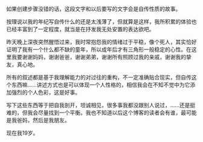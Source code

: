 如果创建步骤没错的话，这段文字和以后要写的文字会是自传性质的故事。

按理说以我的年纪写自传什么的还是太浅薄了，但就算是这样，我所积累的体验也已经丰富到了一定程度，就当是在抒发我无处安置的表达欲吧。

昨天晚上深夜突然醒悟过来，我时常抱怨我的情绪过于平稳，像个死人，其实恰好证明了我有一个什么都不缺的童年，所以成年后才有三角形一般稳定的心性。在这里我要谢谢妈妈，谢谢爸爸，谢谢弟弟，谢谢所有照顾过我的亲戚，谢谢我的挚友，真心地。

所有的叙述都是基于我理解能力的对过往的重构，不一定准确贴合现实，但自传这个东西嘛……讲述方式也是可以体现一个人性格的，相信我会在不知不觉中为它添加强烈的个人色彩，这是好事。

写下这些东西等于把自我剖开，坦诚相见，很多事我都没跟别人说过，……还是挺难的，但我会尽量找到一个平衡。我也不知道以后这个博客的读者会有谁，最可能是我爸妈，然后是我朋友。

现在我19岁。